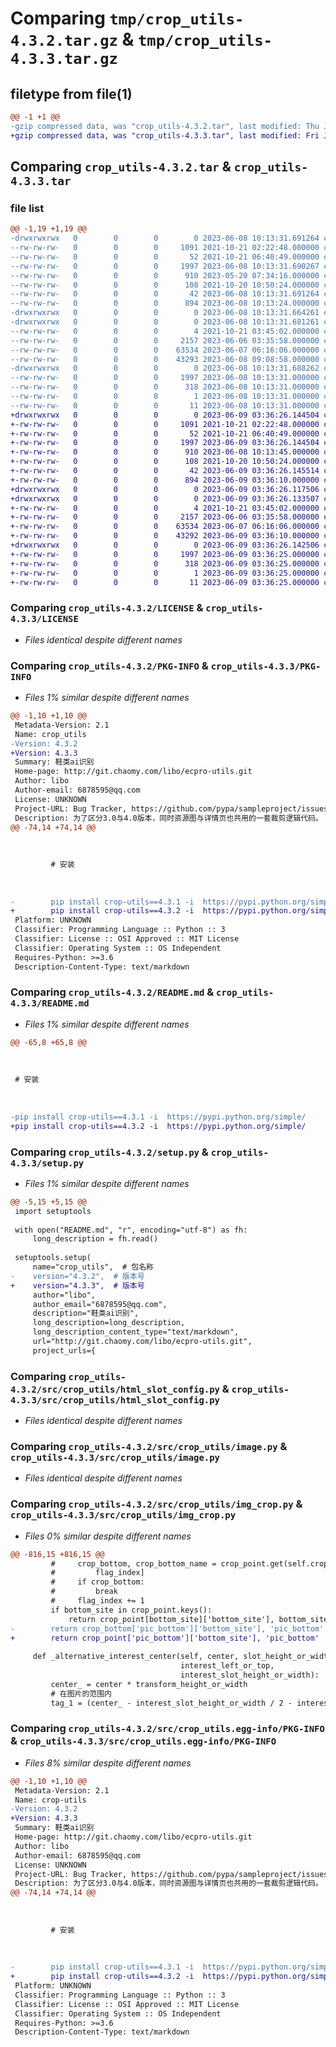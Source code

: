 # Comparing `tmp/crop_utils-4.3.2.tar.gz` & `tmp/crop_utils-4.3.3.tar.gz`

## filetype from file(1)

```diff
@@ -1 +1 @@
-gzip compressed data, was "crop_utils-4.3.2.tar", last modified: Thu Jun  8 10:13:31 2023, max compression
+gzip compressed data, was "crop_utils-4.3.3.tar", last modified: Fri Jun  9 03:36:26 2023, max compression
```

## Comparing `crop_utils-4.3.2.tar` & `crop_utils-4.3.3.tar`

### file list

```diff
@@ -1,19 +1,19 @@
-drwxrwxrwx   0        0        0        0 2023-06-08 10:13:31.691264 crop_utils-4.3.2/
--rw-rw-rw-   0        0        0     1091 2021-10-21 02:22:48.000000 crop_utils-4.3.2/LICENSE
--rw-rw-rw-   0        0        0       52 2021-10-21 06:40:49.000000 crop_utils-4.3.2/MANIFEST.in
--rw-rw-rw-   0        0        0     1997 2023-06-08 10:13:31.690267 crop_utils-4.3.2/PKG-INFO
--rw-rw-rw-   0        0        0      910 2023-05-20 07:34:16.000000 crop_utils-4.3.2/README.md
--rw-rw-rw-   0        0        0      108 2021-10-20 10:50:24.000000 crop_utils-4.3.2/pyproject.toml
--rw-rw-rw-   0        0        0       42 2023-06-08 10:13:31.691264 crop_utils-4.3.2/setup.cfg
--rw-rw-rw-   0        0        0      894 2023-06-08 10:13:24.000000 crop_utils-4.3.2/setup.py
-drwxrwxrwx   0        0        0        0 2023-06-08 10:13:31.664261 crop_utils-4.3.2/src/
-drwxrwxrwx   0        0        0        0 2023-06-08 10:13:31.681261 crop_utils-4.3.2/src/crop_utils/
--rw-rw-rw-   0        0        0        4 2021-10-21 03:45:02.000000 crop_utils-4.3.2/src/crop_utils/__init__.py
--rw-rw-rw-   0        0        0     2157 2023-06-06 03:35:58.000000 crop_utils-4.3.2/src/crop_utils/html_slot_config.py
--rw-rw-rw-   0        0        0    63534 2023-06-07 06:16:06.000000 crop_utils-4.3.2/src/crop_utils/image.py
--rw-rw-rw-   0        0        0    43293 2023-06-08 09:08:58.000000 crop_utils-4.3.2/src/crop_utils/img_crop.py
-drwxrwxrwx   0        0        0        0 2023-06-08 10:13:31.688262 crop_utils-4.3.2/src/crop_utils.egg-info/
--rw-rw-rw-   0        0        0     1997 2023-06-08 10:13:31.000000 crop_utils-4.3.2/src/crop_utils.egg-info/PKG-INFO
--rw-rw-rw-   0        0        0      318 2023-06-08 10:13:31.000000 crop_utils-4.3.2/src/crop_utils.egg-info/SOURCES.txt
--rw-rw-rw-   0        0        0        1 2023-06-08 10:13:31.000000 crop_utils-4.3.2/src/crop_utils.egg-info/dependency_links.txt
--rw-rw-rw-   0        0        0       11 2023-06-08 10:13:31.000000 crop_utils-4.3.2/src/crop_utils.egg-info/top_level.txt
+drwxrwxrwx   0        0        0        0 2023-06-09 03:36:26.144504 crop_utils-4.3.3/
+-rw-rw-rw-   0        0        0     1091 2021-10-21 02:22:48.000000 crop_utils-4.3.3/LICENSE
+-rw-rw-rw-   0        0        0       52 2021-10-21 06:40:49.000000 crop_utils-4.3.3/MANIFEST.in
+-rw-rw-rw-   0        0        0     1997 2023-06-09 03:36:26.144504 crop_utils-4.3.3/PKG-INFO
+-rw-rw-rw-   0        0        0      910 2023-06-08 10:13:45.000000 crop_utils-4.3.3/README.md
+-rw-rw-rw-   0        0        0      108 2021-10-20 10:50:24.000000 crop_utils-4.3.3/pyproject.toml
+-rw-rw-rw-   0        0        0       42 2023-06-09 03:36:26.145514 crop_utils-4.3.3/setup.cfg
+-rw-rw-rw-   0        0        0      894 2023-06-09 03:36:10.000000 crop_utils-4.3.3/setup.py
+drwxrwxrwx   0        0        0        0 2023-06-09 03:36:26.117506 crop_utils-4.3.3/src/
+drwxrwxrwx   0        0        0        0 2023-06-09 03:36:26.133507 crop_utils-4.3.3/src/crop_utils/
+-rw-rw-rw-   0        0        0        4 2021-10-21 03:45:02.000000 crop_utils-4.3.3/src/crop_utils/__init__.py
+-rw-rw-rw-   0        0        0     2157 2023-06-06 03:35:58.000000 crop_utils-4.3.3/src/crop_utils/html_slot_config.py
+-rw-rw-rw-   0        0        0    63534 2023-06-07 06:16:06.000000 crop_utils-4.3.3/src/crop_utils/image.py
+-rw-rw-rw-   0        0        0    43292 2023-06-09 03:36:10.000000 crop_utils-4.3.3/src/crop_utils/img_crop.py
+drwxrwxrwx   0        0        0        0 2023-06-09 03:36:26.142506 crop_utils-4.3.3/src/crop_utils.egg-info/
+-rw-rw-rw-   0        0        0     1997 2023-06-09 03:36:25.000000 crop_utils-4.3.3/src/crop_utils.egg-info/PKG-INFO
+-rw-rw-rw-   0        0        0      318 2023-06-09 03:36:25.000000 crop_utils-4.3.3/src/crop_utils.egg-info/SOURCES.txt
+-rw-rw-rw-   0        0        0        1 2023-06-09 03:36:25.000000 crop_utils-4.3.3/src/crop_utils.egg-info/dependency_links.txt
+-rw-rw-rw-   0        0        0       11 2023-06-09 03:36:25.000000 crop_utils-4.3.3/src/crop_utils.egg-info/top_level.txt
```

### Comparing `crop_utils-4.3.2/LICENSE` & `crop_utils-4.3.3/LICENSE`

 * *Files identical despite different names*

### Comparing `crop_utils-4.3.2/PKG-INFO` & `crop_utils-4.3.3/PKG-INFO`

 * *Files 1% similar despite different names*

```diff
@@ -1,10 +1,10 @@
 Metadata-Version: 2.1
 Name: crop_utils
-Version: 4.3.2
+Version: 4.3.3
 Summary: 鞋类ai识别
 Home-page: http://git.chaomy.com/libo/ecpro-utils.git
 Author: libo
 Author-email: 6878595@qq.com
 License: UNKNOWN
 Project-URL: Bug Tracker, https://github.com/pypa/sampleproject/issues
 Description: 为了区分3.0与4.0版本，同时资源图与详情页也共用的一套裁剪逻辑代码。
@@ -74,14 +74,14 @@
         
         
         
         # 安装
         
         
         
-        pip install crop-utils==4.3.1 -i  https://pypi.python.org/simple/
+        pip install crop-utils==4.3.2 -i  https://pypi.python.org/simple/
 Platform: UNKNOWN
 Classifier: Programming Language :: Python :: 3
 Classifier: License :: OSI Approved :: MIT License
 Classifier: Operating System :: OS Independent
 Requires-Python: >=3.6
 Description-Content-Type: text/markdown
```

### Comparing `crop_utils-4.3.2/README.md` & `crop_utils-4.3.3/README.md`

 * *Files 1% similar despite different names*

```diff
@@ -65,8 +65,8 @@
 
 
 
 # 安装
 
 
 
-pip install crop-utils==4.3.1 -i  https://pypi.python.org/simple/
+pip install crop-utils==4.3.2 -i  https://pypi.python.org/simple/
```

### Comparing `crop_utils-4.3.2/setup.py` & `crop_utils-4.3.3/setup.py`

 * *Files 1% similar despite different names*

```diff
@@ -5,15 +5,15 @@
 import setuptools
 
 with open("README.md", "r", encoding="utf-8") as fh:
     long_description = fh.read()
 
 setuptools.setup(
     name="crop_utils",  # 包名称
-    version="4.3.2",  # 版本号
+    version="4.3.3",  # 版本号
     author="libo",
     author_email="6878595@qq.com",
     description="鞋类ai识别",
     long_description=long_description,
     long_description_content_type="text/markdown",
     url="http://git.chaomy.com/libo/ecpro-utils.git",
     project_urls={
```

### Comparing `crop_utils-4.3.2/src/crop_utils/html_slot_config.py` & `crop_utils-4.3.3/src/crop_utils/html_slot_config.py`

 * *Files identical despite different names*

### Comparing `crop_utils-4.3.2/src/crop_utils/image.py` & `crop_utils-4.3.3/src/crop_utils/image.py`

 * *Files identical despite different names*

### Comparing `crop_utils-4.3.2/src/crop_utils/img_crop.py` & `crop_utils-4.3.3/src/crop_utils/img_crop.py`

 * *Files 0% similar despite different names*

```diff
@@ -816,15 +816,15 @@
         #     crop_bottom, crop_bottom_name = crop_point.get(self.crop_sequence[flag_index]), self.crop_sequence[
         #         flag_index]
         #     if crop_bottom:
         #         break
         #     flag_index += 1
         if bottom_site in crop_point.keys():
             return crop_point[bottom_site]['bottom_site'], bottom_site
-        return crop_bottom['pic_bottom']['bottom_site'], 'pic_bottom'
+        return crop_point['pic_bottom']['bottom_site'], 'pic_bottom'
 
     def _alternative_interest_center(self, center, slot_height_or_width, transform_height_or_width,
                                      interest_left_or_top,
                                      interest_slot_height_or_width):
         center_ = center * transform_height_or_width
         # 在图片的范围内
         tag_1 = (center_ - interest_slot_height_or_width / 2 - interest_left_or_top) >= 0
```

### Comparing `crop_utils-4.3.2/src/crop_utils.egg-info/PKG-INFO` & `crop_utils-4.3.3/src/crop_utils.egg-info/PKG-INFO`

 * *Files 8% similar despite different names*

```diff
@@ -1,10 +1,10 @@
 Metadata-Version: 2.1
 Name: crop-utils
-Version: 4.3.2
+Version: 4.3.3
 Summary: 鞋类ai识别
 Home-page: http://git.chaomy.com/libo/ecpro-utils.git
 Author: libo
 Author-email: 6878595@qq.com
 License: UNKNOWN
 Project-URL: Bug Tracker, https://github.com/pypa/sampleproject/issues
 Description: 为了区分3.0与4.0版本，同时资源图与详情页也共用的一套裁剪逻辑代码。
@@ -74,14 +74,14 @@
         
         
         
         # 安装
         
         
         
-        pip install crop-utils==4.3.1 -i  https://pypi.python.org/simple/
+        pip install crop-utils==4.3.2 -i  https://pypi.python.org/simple/
 Platform: UNKNOWN
 Classifier: Programming Language :: Python :: 3
 Classifier: License :: OSI Approved :: MIT License
 Classifier: Operating System :: OS Independent
 Requires-Python: >=3.6
 Description-Content-Type: text/markdown
```

